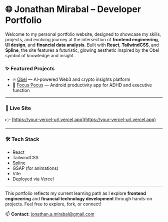 # 🌐 **Jonathan Mirabal – Developer Portfolio**

Welcome to my personal portfolio website, designed to showcase my skills, projects, and evolving journey at the intersection of **frontend engineering**, **UI design**, and **financial data analysis**. Built with **React**, **TailwindCSS**, and **Spline**, the site features a futuristic, glowing aesthetic inspired by the Obel symbol of knowledge and insight.

### ✨ Featured Projects

- 🔥 [Obel](https://github.com/jonathanprogram2/obel) — AI-powered Web3 and crypto insights platform
- 🧠 [Focus Pocus](https://github.com/jonathanprogram2/FocusPocusApp) — Android productivity app for ADHD and executive function

---

### 🚀 **Live Site**

👉 [https://your-vercel-url.vercel.app](https://your-vercel-url.vercel.app)

---

### 🛠 **Tech Stack**

- React
- TailwindCSS
- Spline
- GSAP (for animations)
- Vite
- Deployed via Vercel

---

This portfolio reflects my current learning path as I explore **frontend engineering** and **financial technology development** through hands-on projects. Feel free to explore, fork, or connect!

📫 **Contact:** [jonathan.a.mirabal@gmail.com](mailto:jonathan.a.mirabal@gmail.com)
